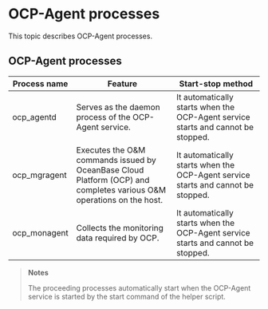 # OCP-Agent processes

This topic describes OCP-Agent processes. 

## OCP-Agent processes

| Process name | Feature | Start-stop method |
|---------------|----------------------------------|-----------------------------------|
| ocp_agentd | Serves as the daemon process of the OCP-Agent service.  | It automatically starts when the OCP-Agent service starts and cannot be stopped.  |
| ocp_mgragent | Executes the O&M commands issued by OceanBase Cloud Platform (OCP) and completes various O&M operations on the host.  | It automatically starts when the OCP-Agent service starts and cannot be stopped.  |
| ocp_monagent | Collects the monitoring data required by OCP.  | It automatically starts when the OCP-Agent service starts and cannot be stopped.  |

> **Notes**
>
> The proceeding processes automatically start when the OCP-Agent service is started by the start command of the helper script.
